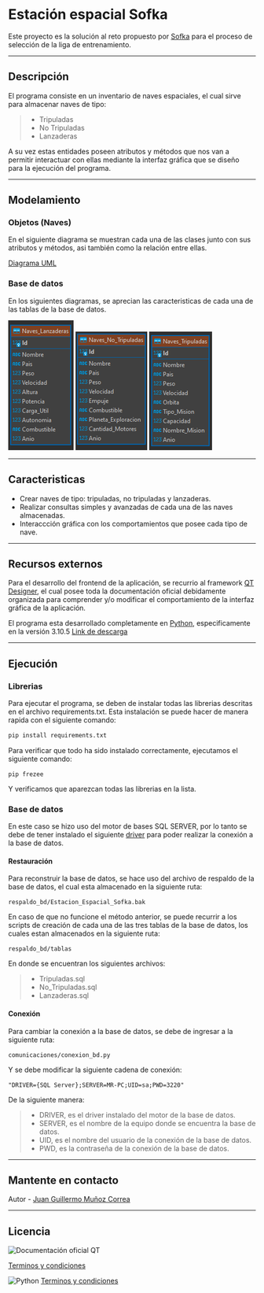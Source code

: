 # Estación espacial Sofka

Este proyecto es la solución al reto propuesto por [Sofka](https://www.sofka.com.co/ "Sofka") para el proceso de selección de la liga de entrenamiento.

---

## Descripción

El programa consiste en un inventario de naves espaciales, el cual sirve para almacenar naves de tipo:

> - Tripuladas
> - No Tripuladas
> - Lanzaderas

A su vez estas entidades poseen atributos y métodos que nos van a permitir interactuar con ellas mediante la interfaz gráfica que se diseño para la ejecución del programa.

---

## Modelamiento

### Objetos (Naves)

En el siguiente diagrama se muestran cada una de las clases junto con sus atributos y métodos, asi también como la relación entre ellas.

[Diagrama UML](/recursos/Naves-POO.png)

### Base de datos

En los siguientes diagramas, se aprecian las caracteristicas de cada una de las tablas de la base de datos.

![Diagrama DER lanzaderas](/recursos/DER_lanzaderas.png)
![Diagrama DER No Tripuladas](/recursos/DER_no_tripuladas.png)
![Diagrama DER Tripuladas](/recursos/DER_tripuladas.png)

---

## Caracteristicas

- Crear naves de tipo: tripuladas, no tripuladas y lanzaderas.
- Realizar consultas simples y avanzadas de cada una de las naves almacenadas.
- Interaccción gráfica con los comportamientos que posee cada tipo de nave.

---

## Recursos externos

Para el desarrollo del frontend de la aplicación, se recurrio al framework [QT Designer](https://doc.qt.io/all-topics.html "QT Designer"), el cual posee toda la documentación oficial debidamente organizada para comprender y/o modificar el comportamiento de la interfaz gráfica de la aplicación.

El programa esta desarrollado completamente en [Python](https://www.python.org/ "Python"), especificamente en la versión 3.10.5 [Link de descarga](https://www.python.org/downloads/ "Link de descarga")

---

## Ejecución

### Librerias

Para ejecutar el programa, se deben de instalar todas las librerias descritas en el archivo requirements.txt. Esta instalación se puede hacer de manera rapida con el siguiente comando:

```bash
pip install requirements.txt
```

Para verificar que todo ha sido instalado correctamente, ejecutamos el siguiente comando:

```
pip frezee
```

Y verificamos que aparezcan todas las librerias en la lista.

### Base de datos

En este caso se hizo uso del motor de bases SQL SERVER, por lo tanto se debe de tener instalado el siguiente [driver](https://docs.microsoft.com/en-us/sql/connect/odbc/download-odbc-driver-for-sql-server?view=sql-server-ver16 "driver") para poder realizar la conexión a la base de datos.

#### Restauración

Para reconstruir la base de datos, se hace uso del archivo de respaldo de la base de datos, el cual esta almacenado en la siguiente ruta:

```
respaldo_bd/Estacion_Espacial_Sofka.bak
```

En caso de que no funcione el método anterior, se puede recurrir a los scripts de creación de cada una de las tres tablas de la base de datos, los cuales estan almacenados en la siguiente ruta:

```
respaldo_bd/tablas
```

En donde se encuentran los siguientes archivos:

> - Tripuladas.sql
> - No_Tripuladas.sql
> - Lanzaderas.sql

#### Conexión

Para cambiar la conexión a la base de datos, se debe de ingresar a la siguiente ruta:

```
comunicaciones/conexion_bd.py
```

Y se debe modificar la siguiente cadena de conexión:

```
"DRIVER={SQL Server};SERVER=MR-PC;UID=sa;PWD=3220"
```

De la siguiente manera:

> - DRIVER, es el driver instalado del motor de la base de datos.
> - SERVER, es el nombre de la equipo donde se encuentra la base de datos.
> - UID, es el nombre del usuario de la conexión de la base de datos.
> - PWD, es la contraseña de la conexión de la base de datos.

---

## Mantente en contacto

Autor - [Juan Guillermo Muñoz Correa](www.linkedin.com/in/juan-guillermo-muñoz-correa-95b817128 "Juan Guillermo Muñoz Correa")

---

## Licencia

![Documentación oficial QT](https://doc.qt.io/style/qt-logo-documentation.svg)

[Terminos y condiciones](https://www.qt.io/terms-conditions/ "Terminos y condiciones")

![Python](https://www.python.org/static/img/python-logo.png "Python")
[Terminos y condiciones](https://docs.python.org/3/license.html "Terminos y condiciones")
